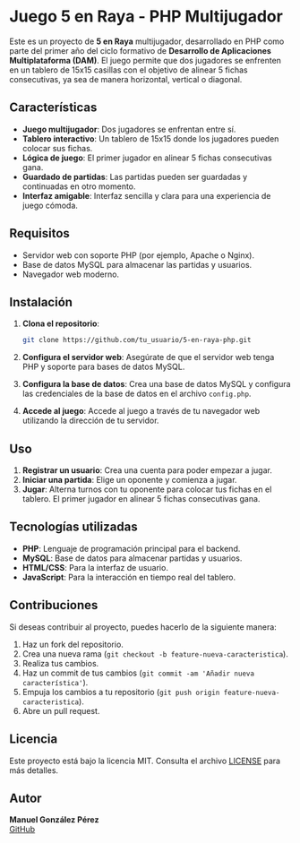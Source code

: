 # Juego 5 en Raya - PHP Multijugador

Este es un proyecto de **5 en Raya** multijugador, desarrollado en PHP como parte del primer año del ciclo formativo de **Desarrollo de Aplicaciones Multiplataforma (DAM)**. El juego permite que dos jugadores se enfrenten en un tablero de 15x15 casillas con el objetivo de alinear 5 fichas consecutivas, ya sea de manera horizontal, vertical o diagonal.

## Características

- **Juego multijugador**: Dos jugadores se enfrentan entre sí.
- **Tablero interactivo**: Un tablero de 15x15 donde los jugadores pueden colocar sus fichas.
- **Lógica de juego**: El primer jugador en alinear 5 fichas consecutivas gana.
- **Guardado de partidas**: Las partidas pueden ser guardadas y continuadas en otro momento.
- **Interfaz amigable**: Interfaz sencilla y clara para una experiencia de juego cómoda.

## Requisitos

- Servidor web con soporte PHP (por ejemplo, Apache o Nginx).
- Base de datos MySQL para almacenar las partidas y usuarios.
- Navegador web moderno.

## Instalación

1. **Clona el repositorio**:

    ```bash
    git clone https://github.com/tu_usuario/5-en-raya-php.git
    ```

2. **Configura el servidor web**:
   Asegúrate de que el servidor web tenga PHP y soporte para bases de datos MySQL.

3. **Configura la base de datos**:
   Crea una base de datos MySQL y configura las credenciales de la base de datos en el archivo `config.php`.

4. **Accede al juego**:
   Accede al juego a través de tu navegador web utilizando la dirección de tu servidor.

## Uso

1. **Registrar un usuario**: Crea una cuenta para poder empezar a jugar.
2. **Iniciar una partida**: Elige un oponente y comienza a jugar.
3. **Jugar**: Alterna turnos con tu oponente para colocar tus fichas en el tablero. El primer jugador en alinear 5 fichas consecutivas gana.

## Tecnologías utilizadas

- **PHP**: Lenguaje de programación principal para el backend.
- **MySQL**: Base de datos para almacenar partidas y usuarios.
- **HTML/CSS**: Para la interfaz de usuario.
- **JavaScript**: Para la interacción en tiempo real del tablero.

## Contribuciones

Si deseas contribuir al proyecto, puedes hacerlo de la siguiente manera:

1. Haz un fork del repositorio.
2. Crea una nueva rama (`git checkout -b feature-nueva-caracteristica`).
3. Realiza tus cambios.
4. Haz un commit de tus cambios (`git commit -am 'Añadir nueva característica'`).
5. Empuja los cambios a tu repositorio (`git push origin feature-nueva-caracteristica`).
6. Abre un pull request.

## Licencia

Este proyecto está bajo la licencia MIT. Consulta el archivo [LICENSE](LICENSE) para más detalles.

## Autor

**Manuel González Pérez**  
[GitHub](https://github.com/ManuelGonzalez709)  
